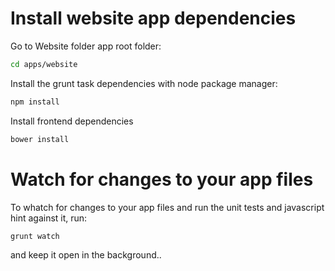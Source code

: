 Install website app dependencies
================================

Go to Website folder app root folder:

```bash
cd apps/website
```

Install the grunt task dependencies with node package manager:

```bash
npm install
```

Install frontend dependencies

```bash
bower install
```

Watch for changes to your app files
===================================

To whatch for changes to your app files and run the unit tests and javascript hint
against it, run:

```bash
grunt watch
```

and keep it open in the background..
